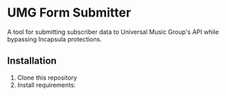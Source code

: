 # UMG Form Submitter

A tool for submitting subscriber data to Universal Music Group's API while bypassing Incapsula protections.

## Installation

1. Clone this repository
2. Install requirements: